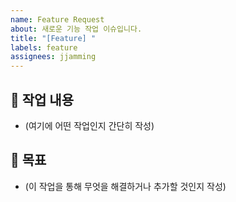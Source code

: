 ```yaml
---
name: Feature Request
about: 새로운 기능 작업 이슈입니다.
title: "[Feature] "
labels: feature
assignees: jjamming
---
```


## 📝 작업 내용

- (여기에 어떤 작업인지 간단히 작성)

## 🎯 목표

- (이 작업을 통해 무엇을 해결하거나 추가할 것인지 작성)
